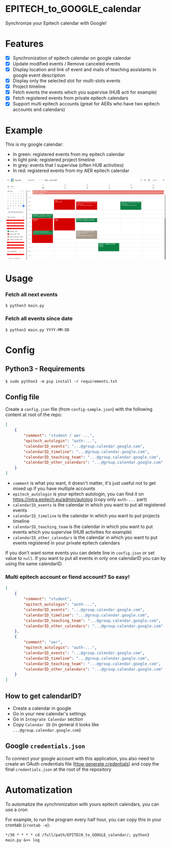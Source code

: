 # EPITECH_to_GOOGLE_calendar

Synchronize your Epitech calendar with Google!

# Features

  - [x] Synchronization of epitech calendar on google calendar
  - [x] Update modified events / Remove canceled events
  - [x] Display location and link of event and mails of teaching assistants in google event description
  - [x] Display only the selected slot for multi-slots events
  - [x] Project timeline
  - [x] Fetch events the events which you supervise (HUB acti for example)
  - [x] Fetch registered events from private epitech calendars
  - [x] Support multi epitech accounts (great for AERs who have two epitech accounts and calendars)

# Example

This is my google calendar:
 - In green: registered events from my epitech calendar
 - In light pink: registered project timeline
 - In grey: events that I supervise (often HUB activities)
 - In red: registered events from my AER epitech calendar

![google calendar](.github/assets/google_calendar.png)

# Usage

### Fetch all next events

```
$ python3 main.py
```

### Fetch all events since date

```
$ python3 main.py YYYY-MM-DD
```

# Config

## Python3 - Requirements

```
$ sudo python3 -m pip install -r requirements.txt
```

## Config file

Create a `config.json` file (from `config-sample.json`) with the following content at root of the repo:

```json
[
    {
        "comment": "student / aer ...",
        "epitech_autologin": "auth-...",
        "calendarID_events": "...@group.calendar.google.com",
        "calendarID_timeline": "...@group.calendar.google.com",
        "calendarID_teaching_team": "...@group.calendar.google.com",
        "calendarID_other_calendars": "...@group.calendar.google.com"
    }
]
```

 - `comment` is what you want, it doesn't matter, it's just useful not to get mixed up if you have multiple accounts
 - `epitech_autologin` is your epitech autologin, you can find it on https://intra.epitech.eu/admin/autolog (copy only `auth-...` part)
 - `calendarID_events` is the calendar in which you want to put all registered events
 - `calendarID_timeline` is the calendar in which you want to put projects timeline
 - `calendarID_teaching_team` is the calendar in which you want to put events which you supervise (HUB activities for example)
 - `calendarID_other_calendars` is the calendar in which you want to put events registered in your private epitech calendars

If you don't want some events you can delete line in `config.json` or set value to `null`.
If you want to put all events in only one calendarID you can by using the same calendarID.

### Multi epitech account or fiend account? So easy!

```json
[
    {
        "comment": "student",
        "epitech_autologin": "auth-...",
        "calendarID_events": "...@group.calendar.google.com",
        "calendarID_timeline": "...@group.calendar.google.com",
        "calendarID_teaching_team": "...@group.calendar.google.com",
        "calendarID_other_calendars": "...@group.calendar.google.com"
    },
    {
        "comment": "aer",
        "epitech_autologin": "auth-...",
        "calendarID_events": "...@group.calendar.google.com",
        "calendarID_timeline": "...@group.calendar.google.com",
        "calendarID_teaching_team": "...@group.calendar.google.com",
        "calendarID_other_calendars": "...@group.calendar.google.com"
    }
]
```

## How to get calendarID?

 - Create a calendar in google
 - Go in your new calendar's settings
 - Go in `Integrate Calendar` section
 - Copy `Calendar ID` (in general it looks like `...@group.calendar.google.com`)

## Google `credentials.json`

To connect your google account with this application, you also need to create an OAuth credentials file ([How generate credentials](Generate_credentials.md)) and copy the final `credentials.json` at the root of the repository

# Automatization

To automatize the synchronization with yours epitech calendars, you can use a cron

For example, to run the program every half hour, you can copy this in your crontab (`crontab -e`):

```
*/30 * * * * cd /full/path/EPITECH_to_GOOGLE_calendar/; python3 main.py &>> log
```
